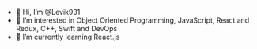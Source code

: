 - 👋 Hi, I’m @Levik931
- 👀 I’m interested in Object Oriented Programming, JavaScript, React and Redux, C++, Swift and DevOps
- 🌱 I’m currently learning React.js


<!---
Levik931/Levik931 is a ✨ special ✨ repository because its `README.md` (this file) appears on your GitHub profile.
You can click the Preview link to take a look at your changes.
--->

